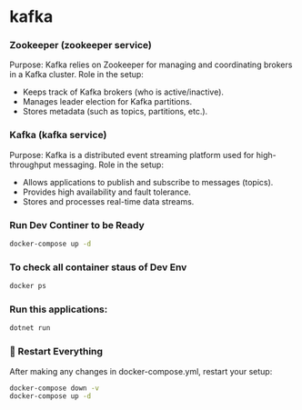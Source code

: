 # kafka

### Zookeeper (zookeeper service)

Purpose: Kafka relies on Zookeeper for managing and coordinating brokers in a Kafka cluster.
Role in the setup:

- Keeps track of Kafka brokers (who is active/inactive).
- Manages leader election for Kafka partitions.
- Stores metadata (such as topics, partitions, etc.).

### Kafka (kafka service)

Purpose: Kafka is a distributed event streaming platform used for high-throughput messaging.
Role in the setup:

- Allows applications to publish and subscribe to messages (topics).
- Provides high availability and fault tolerance.
- Stores and processes real-time data streams.

### Run Dev Continer to be Ready

```sh
docker-compose up -d
```

### To check all container staus of Dev Env

```sh
docker ps
```

### Run this applications:

```sh
dotnet run
```

### 🔄 Restart Everything

After making any changes in docker-compose.yml, restart your setup:

```sh
docker-compose down -v
docker-compose up -d
```
